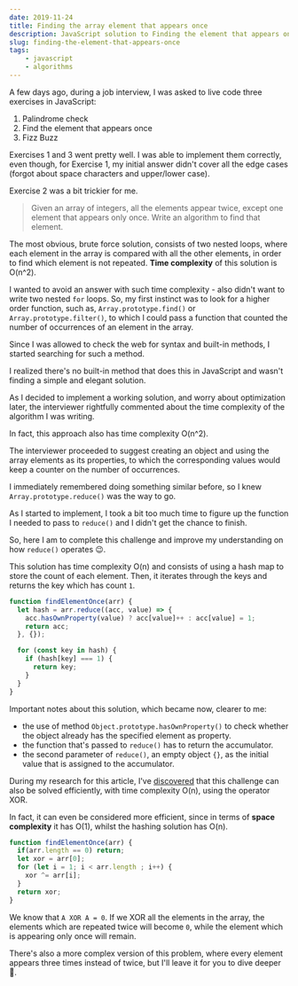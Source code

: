 ```yaml
---
date: 2019-11-24
title: Finding the array element that appears once
description: JavaScript solution to Finding the element that appears once in an array problem
slug: finding-the-element-that-appears-once
tags:
    - javascript
    - algorithms
---
```


A few days ago, during a job interview, I was asked to live code three exercises
in JavaScript:

1. Palindrome check
2. Find the element that appears once
3. Fizz Buzz

Exercises 1 and 3 went pretty well. I was able to implement them correctly, even
though, for Exercise 1, my initial answer didn't cover all the edge cases
(forgot about space characters and upper/lower case).

Exercise 2 was a bit trickier for me.

>Given an array of integers, all the elements appear twice, except one element
>that appears only once. Write an algorithm to find that element.

The most obvious, brute force solution, consists of two nested loops, where each
element in the array is compared with all the other elements, in order to find
which element is not repeated. **Time complexity** of this solution is O(n^2).

I wanted to avoid an answer with such time complexity - also didn't want to
write two nested `for` loops. So, my first instinct was to look for a higher
order function, such as, `Array.prototype.find()` or `Array.prototype.filter()`,
to which I could pass a function that counted the number of occurrences of an
element in the array.

Since I was allowed to check the web for syntax and built-in methods, I started
searching for such a method.

I realized there's no built-in method that does this in JavaScript and wasn't
finding a simple and elegant solution.

As I decided to implement a working solution, and worry about optimization
later, the interviewer rightfully commented about the time complexity of the
algorithm I was writing.

In fact, this approach also has time complexity O(n^2).

The interviewer proceeded to suggest creating an object and using the array
elements as its properties, to which the corresponding values would keep a
counter on the number of occurrences. 

I immediately remembered doing something similar before, so I knew
`Array.prototype.reduce()` was the way to go.

As I started to implement, I took a bit too much time to figure up the function
I needed to pass to `reduce()` and I didn't get the chance to
finish.

So, here I am to complete this challenge and improve my understanding on how
`reduce()` operates 😉.

This solution has time complexity O(n) and consists of using a hash map to store
the count of each element. Then, it iterates through the keys and returns the
key which has count `1`.

```js
function findElementOnce(arr) {
  let hash = arr.reduce((acc, value) => {
    acc.hasOwnProperty(value) ? acc[value]++ : acc[value] = 1;
    return acc;
  }, {});

  for (const key in hash) {
    if (hash[key] === 1) {
      return key;
    }
  }
}
```

Important notes about this solution, which became now, clearer to me:

- the use of method `Object.prototype.hasOwnProperty()` to check whether the
  object already has the specified element as property.
- the function that's passed to `reduce()` has to return the accumulator.
- the second parameter of `reduce()`, an empty object `{}`, as
  the initial value that is assigned to the accumulator.

During my research for this article, I've
[discovered](https://algorithms.tutorialhorizon.com/find-the-only-element-in-array-which-appears-only-once/)
that this challenge can also be solved efficiently, with time complexity O(n),
using the operator XOR.

In fact, it can even be considered more efficient, since in terms of **space
complexity** it has O(1), whilst the hashing solution has O(n).

```js
function findElementOnce(arr) {
  if(arr.length == 0) return;
  let xor = arr[0];
  for (let i = 1; i < arr.length ; i++) {
    xor ^= arr[i];
  }
  return xor;
}
```

We know that `A XOR A = 0`. If we XOR all the elements in the array, the
elements which are repeated twice will become `0`, while the element which
is appearing only once will remain.

There's also a more complex version of this problem, where every element appears
three times instead of twice, but I'll leave it for you to dive deeper 🌊.